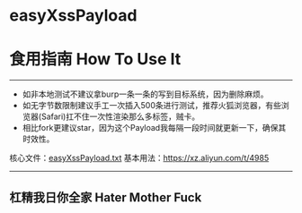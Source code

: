 
# easyXssPayload


# 食用指南 How To Use It

-------

* 如非本地测试不建议拿burp一条一条的写到目标系统，因为删除麻烦。
* 如无字节数限制建议手工一次插入500条进行测试，推荐火狐浏览器，有些浏览器(Safari)扛不住一次性渲染那么多标签，贼卡。
* 相比fork更建议star，因为这个Payload我每隔一段时间就更新一下，确保其时效性。

核心文件：[easyXssPayload.txt](https://github.com/TheKingOfDuck/easyXssPayload/blob/master/easyXssPayload.txt)
基本用法：https://xz.aliyun.com/t/4985

-------

## 杠精我日你全家 Hater Mother Fuck




